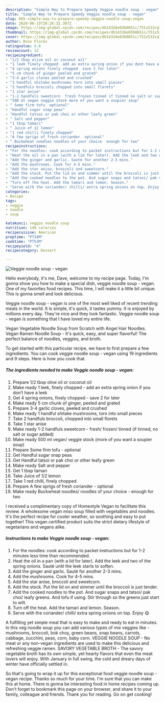```yaml
---
description: "Simple Way to Prepare Speedy Veggie noodle soup - vegan"
title: "Simple Way to Prepare Speedy Veggie noodle soup - vegan"
slug: 665-simple-way-to-prepare-speedy-veggie-noodle-soup-vegan
date: 2020-06-15T20:26:32.387Z
image: https://img-global.cpcdn.com/recipes/db14316e03b0651c/751x532cq70/veggie-noodle-soup-vegan-recipe-main-photo.jpg
thumbnail: https://img-global.cpcdn.com/recipes/db14316e03b0651c/751x532cq70/veggie-noodle-soup-vegan-recipe-main-photo.jpg
cover: https://img-global.cpcdn.com/recipes/db14316e03b0651c/751x532cq70/veggie-noodle-soup-vegan-recipe-main-photo.jpg
author: Rose Flores
ratingvalue: 4.6
reviewcount: 12
recipeingredient:
- "1/2 tbsp olive oil or coconut oil"
- "1 leek finely chopped  add an extra spring onion if you dont have a leek"
- "4 spring onions finely chopped  save 2 for later"
- "5 cm chunk of ginger peeled and grated"
- "3-4 garlic cloves peeled and crushed"
- "1 handful shitake mushrooms torn into small pieces"
- "2 handfuls broccoli chopped into small florets"
- "1 star anise"
- "1-2 handfuls sweetcorn  fresh frozen tinned if tinned no salt or sugar added"
- "500 ml vegan veggie stock more of you want a soupier soup"
- " Some firm tofu  optional"
- "Handful sugar snap peas"
- "Handful tatsoi or pak choi or other leafy green"
- " Salt and pepper"
- "1 tbsp tamari"
- " Juice of 12 lemon"
- "1 red chilli finely chopped"
- "A few sprigs of fresh coriander  optional"
- " Buckwheat noodles noodles of your choice  enough for two"
recipeinstructions:
- "For the noodles: cook according to packet instructions but for 1-2 minutes less time than recommended."
- "Heat the oil in a pan (with a lid for later). Add the leek and two of the spring onions. Sauté until the leek starts to soften."
- "Add the ginger and garlic. Sauté for another 2-3 mins."
- "Add the mushrooms. Cook for 4-5 mins."
- "Add the star anise, broccoli and sweetcorn."
- "Add the stock. Put the lid on and simmer until the broccoli is just tender."
- "Add the cooked noodles to the pot. And sugar snaps and tatsoi/ pak choi/ leafy greens. And tofu if using. Stir through so the greens just start to wilt."
- "Turn off the heat. Add the tamari and lemon. Season."
- "Serve with the coriander/ chilli/ extra spring onions on top. Enjoy 😋"
categories:
- Recipe
tags:
- veggie
- noodle
- soup

katakunci: veggie noodle soup 
nutrition: 149 calories
recipecuisine: American
preptime: "PT34M"
cooktime: "PT53M"
recipeyield: "4"
recipecategory: Dessert

---
```



![Veggie noodle soup - vegan](https://img-global.cpcdn.com/recipes/db14316e03b0651c/751x532cq70/veggie-noodle-soup-vegan-recipe-main-photo.jpg)

Hello everybody, it's me, Dave, welcome to my recipe page. Today, I'm gonna show you how to make a special dish, veggie noodle soup - vegan. One of my favorites food recipes. This time, I will make it a little bit unique. This is gonna smell and look delicious.

Veggie noodle soup - vegan is one of the most well liked of recent trending meals in the world. It is simple, it's quick, it tastes yummy. It is enjoyed by millions every day. They're nice and they look fantastic. Veggie noodle soup - vegan is something that I have loved my entire life.

Vegan Vegetable Noodle Soup from Scratch with Angel Hair Noodles. Vegan Ramen Noodle Soup - It&#39;s quick, easy, and super flavorful! The perfect balance of noodles, veggies, and broth.


To get started with this particular recipe, we have to first prepare a few ingredients. You can cook veggie noodle soup - vegan using 19 ingredients and 9 steps. Here is how you cook that.

<!--inarticleads1-->

##### The ingredients needed to make Veggie noodle soup - vegan:

1. Prepare 1/2 tbsp olive oil or coconut oil
1. Make ready 1 leek, finely chopped - add an extra spring onion if you don’t have a leek
1. Get 4 spring onions, finely chopped - save 2 for later
1. Make ready 5 cm chunk of ginger, peeled and grated
1. Prepare 3-4 garlic cloves, peeled and crushed
1. Make ready 1 handful shitake mushrooms, torn into small pieces
1. Take 2 handfuls broccoli, chopped into small florets
1. Take 1 star anise
1. Make ready 1-2 handfuls sweetcorn - fresh/ frozen/ tinned (if tinned, no salt or sugar added)
1. Make ready 500 ml vegan/ veggie stock (more of you want a soupier soup)
1. Prepare  Some firm tofu - optional
1. Get Handful sugar snap peas
1. Get Handful tatsoi or pak choi or other leafy green
1. Make ready  Salt and pepper
1. Get 1 tbsp tamari
1. Take  Juice of 1/2 lemon
1. Take 1 red chilli, finely chopped
1. Prepare A few sprigs of fresh coriander - optional
1. Make ready  Buckwheat noodles/ noodles of your choice - enough for two


I received a complimentary copy of Homestyle Vegan to facilitate this review. A wholesome vegan miso soup filled with vegetables and noodles. It&#39;s the perfect recipe for cooler weather, so soothing and easy to put together! This vegan certified product suits the strict dietary lifestyle of vegetarians and vegans alike. 

<!--inarticleads2-->

##### Instructions to make Veggie noodle soup - vegan:

1. For the noodles: cook according to packet instructions but for 1-2 minutes less time than recommended.
1. Heat the oil in a pan (with a lid for later). Add the leek and two of the spring onions. Sauté until the leek starts to soften.
1. Add the ginger and garlic. Sauté for another 2-3 mins.
1. Add the mushrooms. Cook for 4-5 mins.
1. Add the star anise, broccoli and sweetcorn.
1. Add the stock. Put the lid on and simmer until the broccoli is just tender.
1. Add the cooked noodles to the pot. And sugar snaps and tatsoi/ pak choi/ leafy greens. And tofu if using. Stir through so the greens just start to wilt.
1. Turn off the heat. Add the tamari and lemon. Season.
1. Serve with the coriander/ chilli/ extra spring onions on top. Enjoy 😋


A fulfilling yet simple meal that is easy to make and ready to eat in minutes. In this veg noodle soup you can add various types of mix veggies like - mushrooms, broccoli, bok choy, green beans, snap beans, carrots, cabbage, zucchini, peas, corn, baby corn. VEGGIE NOODLE SOUP - No meat or any non-vegan ingredients are used to make this delicious and refreshing veggie ramen. SAVORY VEGETABLE BROTH - The savory vegetable broth has its own simple, yet hearty flavors that even the meat lovers will enjoy. With January in full swing, the cold and dreary days of winter have officially settled in. 

So that's going to wrap it up for this exceptional food veggie noodle soup - vegan recipe. Thanks so much for your time. I'm sure that you can make this at home. There is gonna be interesting food in home recipes coming up. Don't forget to bookmark this page on your browser, and share it to your family, colleague and friends. Thank you for reading. Go on get cooking!
